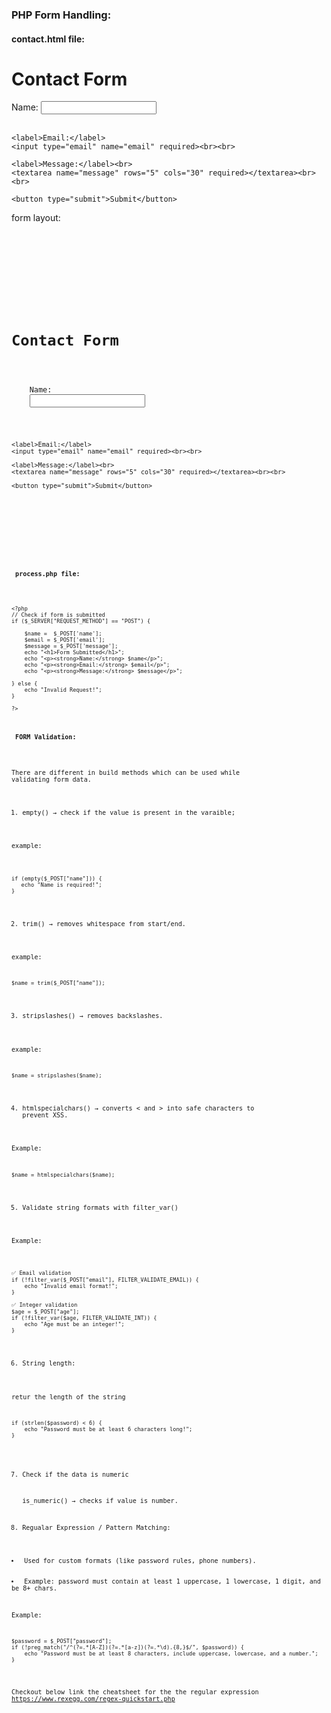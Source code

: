 <h3> PHP Form Handling: </h3>

<h4> contact.html file: </h4>
 
<!DOCTYPE html>
<html>
<head>
  <meta charset="UTF-8">
  <title>PHP Form Handling</title>
</head>
<body>
  <h1>Contact Form</h1>
  <form action="process.php" method="POST">
    <label>Name:</label>
    <input type="text" name="name" required><br><br>

    <label>Email:</label>
    <input type="email" name="email" required><br><br>

    <label>Message:</label><br>
    <textarea name="message" rows="5" cols="30" required></textarea><br><br>

    <button type="submit">Submit</button>
  </form>
</body>
</html>

form layout:

<code>
<!DOCTYPE html>
<html>
<head>
  <meta charset="UTF-8">
  <title>PHP Form Handling</title>
</head>
<body>
  <h1>Contact Form</h1>
  <form action="process.php" method="POST">
    <label>Name:</label>
    <input type="text" name="name" required><br><br>

    <label>Email:</label>
    <input type="email" name="email" required><br><br>

    <label>Message:</label><br>
    <textarea name="message" rows="5" cols="30" required></textarea><br><br>

    <button type="submit">Submit</button>
  </form>
</body>
</html>
<code>

 
<h4> process.php file: </h4>

```
<?php
// Check if form is submitted
if ($_SERVER["REQUEST_METHOD"] == "POST") {
 
    $name =  $_POST['name'];
    $email = $_POST['email'];
    $message = $_POST['message'];
    echo "<h1>Form Submitted</h1>";
    echo "<p><strong>Name:</strong> $name</p>";
    echo "<p><strong>Email:</strong> $email</p>";
    echo "<p><strong>Message:</strong> $message</p>";

} else {
    echo "Invalid Request!";
}

?>
```



<h4> FORM Validation: </h4>

There are different in build methods which can be used while validating form data.

1) empty() → check if the value is present in the varaible;

example: 

 ```

if (empty($_POST["name"])) {
    echo "Name is required!";
}

```
 

2) trim() → removes whitespace from start/end.

example:
```
$name = trim($_POST["name"]);
```

3) stripslashes() → removes backslashes.

example: 
```
$name = stripslashes($name);
```

4) htmlspecialchars() → converts < and > into safe characters to prevent XSS.

Example: 
```
$name = htmlspecialchars($name);
```

5) Validate string formats with filter_var()

Example:
``` 

✅ Email validation
if (!filter_var($_POST["email"], FILTER_VALIDATE_EMAIL)) {
    echo "Invalid email format!";
}

✅ Integer validation
$age = $_POST["age"];
if (!filter_var($age, FILTER_VALIDATE_INT)) {
    echo "Age must be an integer!";
}

```

6) String length:

retur the length of the string

```
if (strlen($password) < 6) {
    echo "Password must be at least 6 characters long!";
}
```
7) Check if the data is numeric

   is_numeric() → checks if value is number.
  
8) Regualar Expression / Pattern Matching:

<li> Used for custom formats (like password rules, phone numbers). </li>

<li> Example: password must contain at least 1 uppercase, 1 lowercase, 1 digit, and be 8+ chars. </li>

Example: 
```
$password = $_POST["password"];
if (!preg_match("/^(?=.*[A-Z])(?=.*[a-z])(?=.*\d).{8,}$/", $password)) {
    echo "Password must be at least 8 characters, include uppercase, lowercase, and a number.";
}


```
Checkout below link the cheatsheet for the the regular expression
https://www.rexegg.com/regex-quickstart.php
